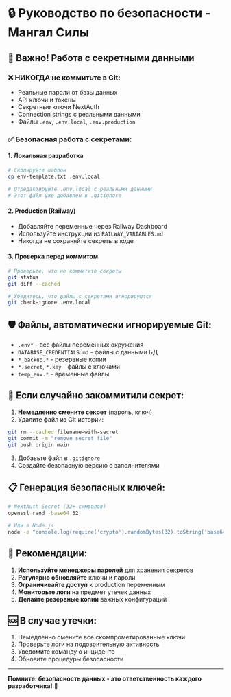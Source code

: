 # 🔒 Руководство по безопасности - Мангал Силы

## 🚨 Важно! Работа с секретными данными

### ❌ НИКОГДА не коммитьте в Git:
- Реальные пароли от базы данных
- API ключи и токены
- Секретные ключи NextAuth
- Connection strings с реальными данными
- Файлы `.env`, `.env.local`, `.env.production`

### ✅ Безопасная работа с секретами:

#### 1. Локальная разработка
```bash
# Скопируйте шаблон
cp env-template.txt .env.local

# Отредактируйте .env.local с реальными данными
# Этот файл уже добавлен в .gitignore
```

#### 2. Production (Railway)
- Добавляйте переменные через Railway Dashboard
- Используйте инструкции из `RAILWAY_VARIABLES.md`
- Никогда не сохраняйте секреты в коде

#### 3. Проверка перед коммитом
```bash
# Проверьте, что не коммитите секреты
git status
git diff --cached

# Убедитесь, что файлы с секретами игнорируются
git check-ignore .env.local
```

## 🛡️ Файлы, автоматически игнорируемые Git:

- `.env*` - все файлы переменных окружения
- `DATABASE_CREDENTIALS.md` - файлы с данными БД
- `*_backup.*` - резервные копии
- `*.secret`, `*.key` - файлы с ключами
- `temp_env.*` - временные файлы

## 🔧 Если случайно закоммитили секрет:

1. **Немедленно смените секрет** (пароль, ключ)
2. Удалите файл из Git истории:
```bash
git rm --cached filename-with-secret
git commit -m "remove secret file"
git push origin main
```

3. Добавьте файл в `.gitignore`
4. Создайте безопасную версию с заполнителями

## 📋 Генерация безопасных ключей:

```bash
# NextAuth Secret (32+ символов)
openssl rand -base64 32

# Или в Node.js
node -e "console.log(require('crypto').randomBytes(32).toString('base64'))"
```

## 🎯 Рекомендации:

1. **Используйте менеджеры паролей** для хранения секретов
2. **Регулярно обновляйте** ключи и пароли
3. **Ограничивайте доступ** к production переменным
4. **Мониторьте логи** на предмет утечек данных
5. **Делайте резервные копии** важных конфигураций

## 🆘 В случае утечки:

1. Немедленно смените все скомпрометированные ключи
2. Проверьте логи на подозрительную активность
3. Уведомите команду о инциденте
4. Обновите процедуры безопасности

---

**Помните: безопасность данных - это ответственность каждого разработчика!** 🔐 